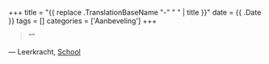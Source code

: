 +++
title = "{{ replace .TranslationBaseName "-" " " | title }}"
date = {{ .Date }}
tags = []
categories = ['Aanbeveling']
+++

> “”

— Leerkracht, [School](https://url)
